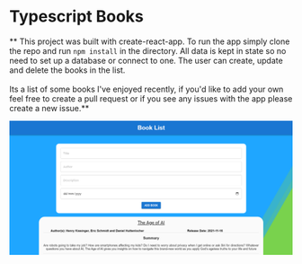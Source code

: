 <h1>Typescript Books</h1>

** This project was built with create-react-app. To run the app simply clone the repo and run ```npm install``` in the directory. All data is kept in state so no need to set up a database or connect to one. The user can create, update and delete the books in the list. <br /><br />
Its a list of some books I've enjoyed recently, if you'd like to add your own feel free to create a pull request or if you see any issues with the app please create a new issue.**

![Screenshot of app](./public/AppScreenshot.PNG)
